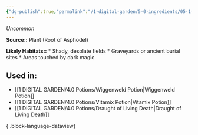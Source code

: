 ```yaml
---
{"dg-publish":true,"permalink":"/1-digital-garden/5-0-ingredients/05-1-plants/asphodel-powdered-root-of/","tags":["ingredient","uncommon"]}
---
```


*Uncommon*

**Source::** Plant (Root of Asphodel)

**Likely Habitats::** * Shady, desolate fields * Graveyards or ancient burial sites * Areas touched by dark magic

## Used in:

- [[1 DIGITAL GARDEN/4.0 Potions/Wiggenweld Potion\|Wiggenweld Potion]]
- [[1 DIGITAL GARDEN/4.0 Potions/Vitamix Potion\|Vitamix Potion]]
- [[1 DIGITAL GARDEN/4.0 Potions/Draught of Living Death\|Draught of Living Death]]

{ .block-language-dataview}

